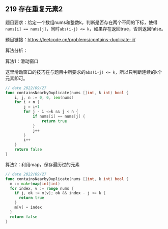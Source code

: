 ## 219 存在重复元素2

题目要求：给定一个数组nums和整数k，判断是否存在两个不同的下标，使得`nums[i] == nums[j]`，同时`abs(i-j) <= k`，如果存在返回true，否则返回false。

题目链接：https://leetcode.cn/problems/contains-duplicate-ii/



算法分析：

算法1：滑动窗口

这里滑动窗口的技巧在与题目中所要求的`abs(i-j) <= k`，所以只判断连续的k个元素即可。

```go
// date 2022/09/27
func containsNearbyDuplicate(nums []int, k int) bool {
    i, j, n := 0, 0, len(nums)
    for i < n {
        j = i+1
        for j - i <=k && j < n {
            if nums[i] == nums[j] {
                return true
            }
            j++
        }
        i++
    }
    return false
}
```



算法2：利用map，保存遍历过的元素

```go
// date 2022/09/27
func containsNearbyDuplicate(nums []int, k int) bool {
  m := make(map[int]int)
  for index, v := range nums {
    if j, ok := m[v]; ok && index - j <= k {
      return true
    }
    m[v] = index
  }
  return false
}
```

